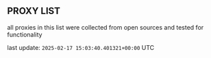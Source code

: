 ## PROXY LIST

all proxies in this list were collected from open sources and tested for functionality

last update: `2025-02-17 15:03:40.401321+00:00` UTC
